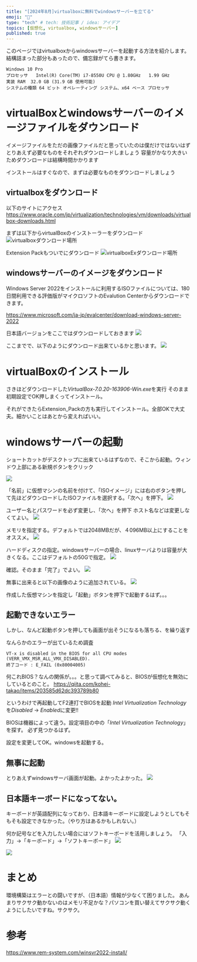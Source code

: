 ```yaml
---
title: "[2024年8月]virtualboxに無料でwindowsサーバーを立てる"
emoji: "🐡"
type: "tech" # tech: 技術記事 / idea: アイデア
topics: [仮想化, virtualbox, windowsサーバー]
published: true
---
```


このページではvirtualboxからwindowsサーバーを起動する方法を紹介します。
結構詰まった部分もあったので、備忘録がてら書きます。

```環境
Windows 10 Pro
プロセッサ	Intel(R) Core(TM) i7-8550U CPU @ 1.80GHz   1.99 GHz
実装 RAM	32.0 GB (31.9 GB 使用可能)
システムの種類	64 ビット オペレーティング システム、x64 ベース プロセッサ
```

# virtualBoxとwindowsサーバーのイメージファイルをダウンロード

イメージファイルをただの画像ファイルだと思っていたのは僕だけではないはず
とりあえず必要なものをそれぞれダウンロードしましょう
容量がかなり大きいためダウンロードは結構時間かかります

インストールはすぐなので、まずは必要なものをダウンロードしましょう

## virtualboxをダウンロード
以下のサイトにアクセス
https://www.oracle.com/jp/virtualization/technologies/vm/downloads/virtualbox-downloads.html

まずは以下からvirtualBoxのインストーラーをダウンロード
![virtualboxダウンロード場所](https://storage.googleapis.com/zenn-user-upload/cf281305c33f-20240812.png)

Extension Packもついでにダウンロード
![virtualboxExダウンロード場所](https://storage.googleapis.com/zenn-user-upload/2a232cc56704-20240812.png)


## windowsサーバーのイメージをダウンロード
Windows Server 2022をインストールに利用するISOファイルについては、180日間利用できる評価版がマイクロソフトのEvalution Centerからダウンロードできます。

https://www.microsoft.com/ja-jp/evalcenter/download-windows-server-2022

日本語バージョンをここではダウンロードしておきます
![](https://storage.googleapis.com/zenn-user-upload/cb830c682f4e-20240812.png)


ここまでで、以下のようにダウンロード出来ているかと思います。
![](https://storage.googleapis.com/zenn-user-upload/52ff4934133c-20240812.png)

# virtualBoxのインストール
さきほどダウンロードした*VirtualBox-7.0.20-163906-Win.exe*を実行
そのまま初期設定でOK押しまくってインストール。

それができたらExtension_Packの方も実行してインストール。全部OKで大丈夫。細かいことはあとから変えればいい。

# windowsサーバーの起動
ショートカットがデスクトップに出来ているはずなので、そこから起動。ウィンドウ上部にある新規ボタンをクリック

![](https://storage.googleapis.com/zenn-user-upload/0780e648ae95-20240812.png)


「名前」に仮想マシンの名前を付けて、「ISOイメージ」には右のボタンを押して先ほどダウンロードしたISOファイルを選択する。「次へ」を押下。
![](https://storage.googleapis.com/zenn-user-upload/059d544a9451-20240812.png)

ユーザー名とパスワードを必ず変更し、「次へ」を押下
ホスト名などは変更しなくてよい。
![](https://storage.googleapis.com/zenn-user-upload/7e69745f7295-20240813.png)

メモリを指定する。デフォルトでは2048MBだが、４096MB以上にすることをオススメ。
![](https://storage.googleapis.com/zenn-user-upload/0572bde9dc8d-20240813.png)

ハードディスクの指定。windowsサーバーの場合、linuxサーバよりは容量が大きくなる。ここはデフォルトの50Gで指定。
![](https://storage.googleapis.com/zenn-user-upload/14b24bbe9d00-20240813.png)

確認。そのまま「完了」でよい。
![](https://storage.googleapis.com/zenn-user-upload/67bff9907de0-20240813.png)

無事に出来ると以下の画像のように追加されている。
![](https://storage.googleapis.com/zenn-user-upload/be489404acfb-20240813.png)

作成した仮想マシンを指定し「起動」ボタンを押下で起動するはず。。。

## 起動できないエラー
しかし、なんど起動ボタンを押しても画面が出そうになるも落ちる、を繰り返す

なんらかのエラーが出ているため調査

```
VT-x is disabled in the BIOS for all CPU modes (VERR_VMX_MSR_ALL_VMX_DISABLED).
終了コード : E_FAIL (0x80004005)
```

何これBIOS？なんの関係が。。。と思って調べてみると、BIOSが仮想化を無効にしているとのこと。
https://qiita.com/kohei-takao/items/203585d62dc393789b80

というわけで再起動してF2連打でBIOSを起動
*Intel Virtualization Technology*を*Disabled* → *Enabled*に変更!!

BIOSは機器によって違う。設定項目の中の「*Intel Virtualization Technology*」を探す。
必ず見つかるはず。

設定を変更してOK。windowsを起動する。

## 無事に起動
とりあえずwindowsサーバ画面が起動。よかったよかった。
![](https://storage.googleapis.com/zenn-user-upload/5e5ff5c9f2f2-20240813.png)

## 日本語キーボードになってない。
キーボードが英語配列になっており、日本語キーボードに設定しようとしてもそもそも設定できなかった。（やり方はあるかもしれない。）

何か記号などを入力したい場合にはソフトキーボードを活用しましょう。
「入力」→「キーボード」→「ソフトキーボード」
![](https://storage.googleapis.com/zenn-user-upload/1f75aaf919c4-20240813.png)

![](https://storage.googleapis.com/zenn-user-upload/d8ad91463bb0-20240813.png)

# まとめ
環境構築はエラーとの闘いですが、（日本語）情報が少なくて困りました。
あんまりサクサク動かないのはメモリ不足かな？パソコンを買い替えてサクサク動くようにしたいですね。サクサク。

# 参考
https://www.rem-system.com/winsvr2022-install/
